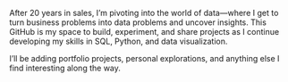 After 20 years in sales, I’m pivoting into the world of data—where I get to turn business problems into data problems and uncover insights. This GitHub is my space to build, experiment, and share projects as I continue developing my skills in SQL, Python, and data visualization.

I’ll be adding portfolio projects, personal explorations, and anything else I find interesting along the way. 
